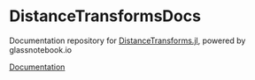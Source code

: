 # DistanceTransformsDocs

Documentation repository for [DistanceTransforms.jl](https://github.com/Dale-Black/DistanceTransforms.jl), powered by glassnotebook.io

[Documentation](https://glassnotebook.io/dashboard/repositories)